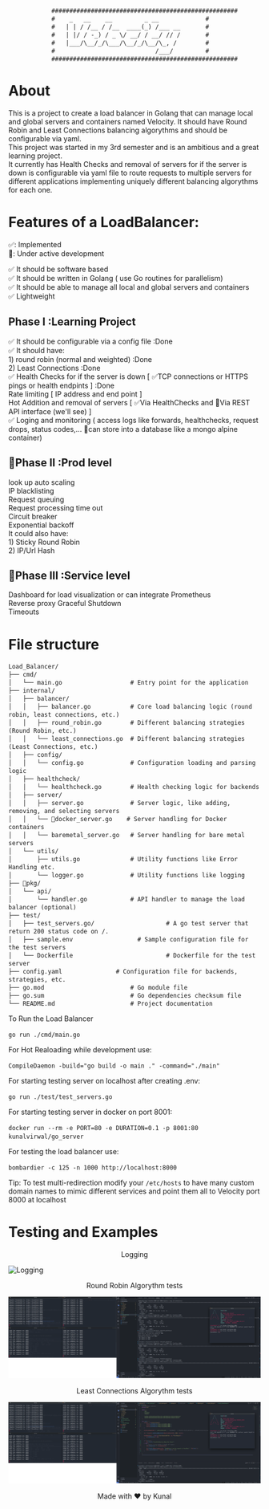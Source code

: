 ```
			####################################################  
			#	 _   __    __         _ __     		   #  
			#	| | / /__ / /__  ____(_) /___ __	   #  
			#	| |/ / -_) / _ \/ __/ / __/ // /	   #  
			#	|___/\__/_/\___/\__/_/\__/\_, /		   #  
			#	                         /___/ 		   #  
			####################################################  

```

# About

This is a project to create a load balancer in Golang that can manage local and global servers and containers named Velocity. It should have Round Robin and Least Connections balancing algorythms and should be configurable via yaml.  
This project was started in my 3rd semester and is an ambitious and a great learning project.  
It currently has Health Checks and removal of servers for if the server is down is configurable via yaml file to route requests to multiple servers for different applications implementing uniquely different balancing algorythms for each one.

# Features of a LoadBalancer:

✅: Implemented  
🚧: Under active development

✅ It should be software based  
✅ It should be written in Golang ( use Go routines for parallelism)  
✅ It should be able to manage all local and global servers and containers  
✅ Lightweight  


## Phase I :Learning Project  
✅ It should be configurable via a config file :Done  
✅ It should have:  
	1) round robin (normal and weighted) :Done   
	2) Least Connections :Done  
✅ Health Checks for if the server is down [ ✅TCP connections or HTTPS pings or health endpints ] :Done  
Rate limiting [ IP address and end point ]  
Hot Addition and removal of servers [ ✅Via HealthChecks and 🚧Via REST API interface (we'll see) ]  
✅ Loging and monitoring ( access logs like forwards, healthchecks, request drops, status codes,... 🚧can store into a database like a mongo alpine container)  


## 🚧Phase II :Prod level  
look up auto scaling  
IP blacklisting  
Request queuing  
Request processing time out   
Circuit breaker   
Exponential backoff  
It could also have:  
	1) Sticky Round Robin  
	2) IP/Url Hash  

## 🚧Phase III :Service level  
Dashboard for load visualization or can integrate Prometheus  
Reverse proxy Graceful Shutdown  
Timeouts  




# File structure   
```
Load_Balancer/  
├── cmd/  
│   └── main.go                   # Entry point for the application  
├── internal/  
│   ├── balancer/  
│   │   ├── balancer.go           # Core load balancing logic (round robin, least connections, etc.)  
│   │   ├── round_robin.go        # Different balancing strategies (Round Robin, etc.)  
│   │   └── least_connections.go  # Different balancing strategies (Least Connections, etc.)  
│   ├── config/    
│   │   └── config.go             # Configuration loading and parsing logic  
│   ├── healthcheck/    
│   │   └── healthcheck.go        # Health checking logic for backends  
│   ├── server/  
│   │   ├── server.go             # Server logic, like adding, removing, and selecting servers  
│   │   └── 🚧docker_server.go    # Server handling for Docker containers  
│   │   └── baremetal_server.go   # Server handling for bare metal servers  
│   └── utils/    
│       ├── utils.go			  # Utility functions like Error Handling etc.    
│       └── logger.go             # Utility functions like logging  
├── 🚧pkg/    
│   └── api/    
│       └── handler.go            # API handler to manage the load balancer (optional)  
├── test/  
│   ├── test_servers.go/                    # A go test server that return 200 status code on /.   
│   ├── sample.env                  # Sample configuration file for the test servers  
│   └── Dockerfile                          # Dockerfile for the test server  
├── config.yaml               # Configuration file for backends, strategies, etc.  
├── go.mod                        # Go module file  
├── go.sum                        # Go dependencies checksum file  
└── README.md                     # Project documentation  
  ```
  
To Run the Load Balancer  

`go run ./cmd/main.go`  
  
For Hot Realoading while development use:  

`CompileDaemon -build="go build -o main ." -command="./main"`  

For starting testing server on localhost after creating .env:  

`go run ./test/test_servers.go`  
  
For starting testing server in docker on port 8001:  

`docker run --rm -e PORT=80 -e DURATION=0.1 -p 8001:80 kunalvirwal/go_server`  

For testing the load balancer use:  

`bombardier -c 125 -n 1000 http://localhost:8000`  
  
Tip: To test multi-redirection modify your `/etc/hosts` to have many custom domain names to mimic different services and point them all to Velocity port 8000 at localhost  

# Testing and Examples

<p align=center>
Logging
</p>

![Logging](./Readme_Assets/Logging.png)   


<p align=center>
Round Robin Algorythm tests
</p>

![Round Robin Algorythm tests](./Readme_Assets/RoundRobin.png)   

<p align=center>  
Least Connections Algorythm tests  
</p>

![Least Connections Algorythm tests](./Readme_Assets/LeastConnections.png)  

<p align=center>
Made with ❤️ by Kunal
</p>